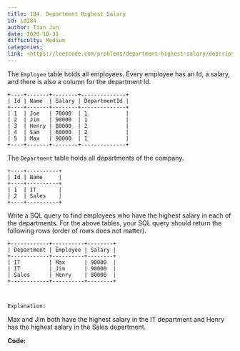 ```yaml
---
title: 184. Department Highest Salary
id: id184
author: Tian Jun
date: 2020-10-31
difficulty: Medium
categories: 
link: <https://leetcode.com/problems/department-highest-salary/description/>
---
```


The `Employee` table holds all employees. Every employee has an Id, a salary,
and there is also a column for the department Id.
            +----+-------+--------+--------------+    | Id | Name  | Salary | DepartmentId |    +----+-------+--------+--------------+    | 1  | Joe   | 70000  | 1            |    | 2  | Jim   | 90000  | 1            |    | 3  | Henry | 80000  | 2            |    | 4  | Sam   | 60000  | 2            |    | 5  | Max   | 90000  | 1            |    +----+-------+--------+--------------+    

The `Department` table holds all departments of the company.
            +----+----------+    | Id | Name     |    +----+----------+    | 1  | IT       |    | 2  | Sales    |    +----+----------+    

Write a SQL query to find employees who have the highest salary in each of the
departments. For the above tables, your SQL query should return the following
rows (order of rows does not matter).
            +------------+----------+--------+    | Department | Employee | Salary |    +------------+----------+--------+    | IT         | Max      | 90000  |    | IT         | Jim      | 90000  |    | Sales      | Henry    | 80000  |    +------------+----------+--------+    


	Explanation:

Max and Jim both have the highest salary in the IT department and Henry has
the highest salary in the Sales department.


**Code:**
